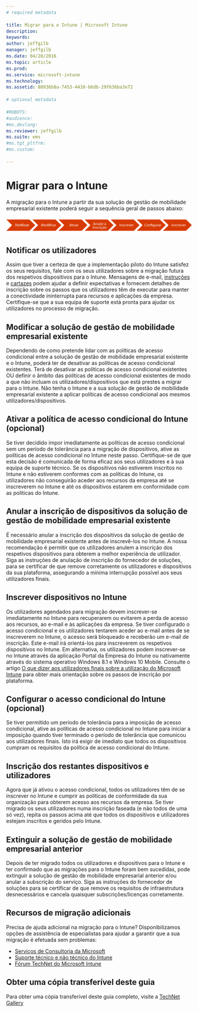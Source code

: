 ```yaml
---
# required metadata

title: Migrar para o Intune | Microsoft Intune
description:
keywords:
author: jeffgilb
manager: jeffgilb
ms.date: 04/28/2016
ms.topic: article
ms.prod:
ms.service: microsoft-intune
ms.technology:
ms.assetid: 88936b8a-7453-4410-b6db-29f636ba3e72

# optional metadata

#ROBOTS:
#audience:
#ms.devlang:
ms.reviewer: jeffgilb
ms.suite: ems
#ms.tgt_pltfrm:
#ms.custom:

---
```


# Migrar para o Intune


A migração para o Intune a partir da sua solução de gestão de mobilidade empresarial existente poderá seguir a sequência geral de passos abaixo:

![Passos de migração para o Intune](./media/migrate-intune-steps.png)

## Notificar os utilizadores

Assim que tiver a certeza de que a implementação piloto do Intune satisfez os seus requisitos, fale com os seus utilizadores sobre a migração futura dos respetivos dispositivos para o Intune. Mensagens de e-mail, [instruções](http://www.microsoft.com/en-us/download/details.aspx?id=46398) e [cartazes](https://gallery.technet.microsoft.com/Intune-End-User-Enrollment-3a0c9b0c?WT.mc_id=Blog_Intune_General_PCIT) podem ajudar a definir expectativas e fornecem detalhes de inscrição sobre os passos que os utilizadores têm de executar para manter a conectividade ininterrupta para recursos e aplicações da empresa. Certifique-se que a sua equipa de suporte está pronta para ajudar os utilizadores no processo de migração.

## Modificar a solução de gestão de mobilidade empresarial existente

Dependendo de como pretende lidar com as políticas de acesso condicional entre a solução de gestão de mobilidade empresarial existente e o Intune, poderá ter de desativar as políticas de acesso condicional existentes. Terá de desativar as políticas de acesso condicional existentes OU definir o âmbito das políticas de acesso condicional existentes de modo a que não incluam os utilizadores/dispositivos que está prestes a migrar para o Intune.  Não tenha o Intune e a sua solução de gestão de mobilidade empresarial existente a aplicar políticas de acesso condicional aos mesmos utilizadores/dispositivos.

## Ativar a política de acesso condicional do Intune (opcional)

Se tiver decidido impor imediatamente as políticas de acesso condicional sem um período de tolerância para a migração de dispositivos, ative as políticas de acesso condicional no Intune neste passo.  Certifique-se de que esta decisão é comunicada de forma eficaz aos seus utilizadores e à sua equipa de suporte técnico.  Se os dispositivos não estiverem inscritos no Intune e não estiverem conformes com as políticas do Intune, os utilizadores não conseguirão aceder aos recursos da empresa até se inscreverem no Intune e até os dispositivos estarem em conformidade com as políticas do Intune.

## Anular a inscrição de dispositivos da solução de gestão de mobilidade empresarial existente

É necessário anular a inscrição dos dispositivos da solução de gestão de mobilidade empresarial existente antes de inscrevê-los no Intune. A nossa recomendação é permitir que os utilizadores anulem a inscrição dos respetivos dispositivos para obterem a melhor experiência de utilizador.  Siga as instruções de anulação de inscrição do fornecedor de soluções, para se certificar de que remove corretamente os utilizadores e dispositivos da sua plataforma, assegurando a mínima interrupção possível aos seus utilizadores finais.

## Inscrever dispositivos no Intune

Os utilizadores agendados para migração devem inscrever-se imediatamente no Intune para recuperarem ou evitarem a perda de acesso aos recursos, ao e-mail e às aplicações da empresa. Se tiver configurado o acesso condicional e os utilizadores tentarem aceder ao e-mail antes de se inscreverem no Intune, o acesso será bloqueado e receberão um e-mail de inscrição. Este e-mail irá orientá-los para inscreverem os respetivos dispositivos no Intune.  Em alternativa, os utilizadores podem inscrever-se no Intune através da aplicação Portal da Empresa do Intune ou nativamente através do sistema operativo Windows 8.1 e Windows 10 Mobile. Consulte o artigo [O que dizer aos utilizadores finais sobre a utilização do Microsoft Intune](what-to-tell-your-end-users-about-using-microsoft-intune.md) para obter mais orientação sobre os passos de inscrição por plataforma.

## Configurar o acesso condicional do Intune (opcional)

Se tiver permitido um período de tolerância para a imposição de acesso condicional, ative as políticas de acesso condicional no Intune para iniciar a imposição quando tiver terminado o período de tolerância que comunicou aos utilizadores finais. Isto irá exigir de imediato que todos os dispositivos cumpram os requisitos da política de acesso condicional do Intune.

## Inscrição dos restantes dispositivos e utilizadores

Agora que já ativou o acesso condicional, todos os utilizadores têm de se inscrever no Intune e cumprir as políticas de conformidade da sua organização para obterem acesso aos recursos da empresa. Se tiver migrado os seus utilizadores numa inscrição faseada (e não todos de uma só vez), repita os passos acima até que todos os dispositivos e utilizadores estejam inscritos e geridos pelo Intune.

## Extinguir a solução de gestão de mobilidade empresarial anterior

Depois de ter migrado todos os utilizadores e dispositivos para o Intune e ter confirmado que as migrações para o Intune foram bem sucedidas, pode extinguir a solução de gestão de mobilidade empresarial anterior e/ou anular a subscrição do serviço. Siga as instruções do fornecedor de soluções para se certificar de que remove os requisitos de infraestrutura desnecessários e cancela quaisquer subscrições/licenças corretamente.

## Recursos de migração adicionais

Precisa de ajuda adicional na migração para o Intune? Disponibilizamos opções de assistência de especialistas para ajudar a garantir que a sua migração é efetuada sem problemas:

<!--- - [Microsoft Intune Onboarding](/em/solutions/fasttrack-center-benefit-for-enterprise-mobility-suite-ems)--->
- [Serviços de Consultoria da Microsoft](https://www.microsoft.com/en-us/microsoftservices/default.aspx)
- [Suporte técnico e não técnico do Intune](/intune/troubleshoot/how-to-get-support-for-microsoft-intune)
- [Fórum TechNet do Microsoft Intune](https://social.technet.microsoft.com/Forums/en-US/home?forum=microsoftintuneprod)

## Obter uma cópia transferível deste guia

Para obter uma cópia transferível deste guia completo, visite a [TechNet Gallery](https://gallery.technet.microsoft.com/Migrating-to-Intune-ea439387)


<!--HONumber=May16_HO2-->


